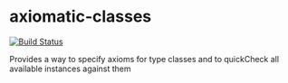 # axiomatic-classes

[![Build Status](https://travis-ci.org/literate-unitb/axiomatic-classes.svg?branch=master)](https://travis-ci.org/literate-unitb/axiomatic-classes)

Provides a way to specify axioms for type classes and to quickCheck all
available instances against them
